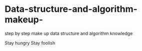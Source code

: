 # Data-structure-and-algorithm-makeup-
step by step make up data structure and algorithm knowledge

Stay hungry Stay foolish
